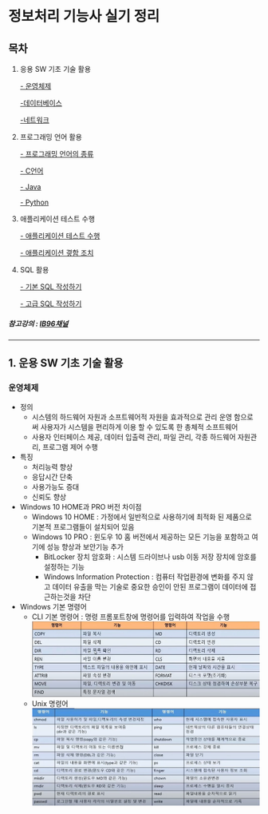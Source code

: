 # 정보처리 기능사 실기 정리

## 목차
1. 응용 SW 기초 기술 활용
   
      [- 운영체제](#운영체제)

      [-데이터베이스](#데이터베이스)

      [-네트워크](#네트워크)
2. 프로그래밍 언어 활용
   
   [- 프로그래밍 언어의 종류](#프로그밍-언어의-종류)
   
   [- C언어](#C언어)

   [- Java](#Java)

   [- Python](#Python)

3. 애플리케이션 테스트 수행
   
   [- 애플리케이션 테스트 수행](#애플리케이션-테스트-수행)

   [- 애플리케이션 곃함 조치](#애플리케이션-결함-조치)

4. SQL 활용
   
   [- 기본 SQL 작성하기](#기본-SQL-작성하기)

   [- 고급 SQL 작성하기](#고급-SQL-작성하기)

##### 참고강의 : [IB96채널](https://www.youtube.com/watch?v=M-2sfY5Cf3U&t=1396)
***
## 1. 운용 SW 기초 기술 활용
### 운영체제
- 정의 
  - 시스템의 하드웨어 자원과 소프트웨어적 자원을 효과적으로 관리 운영 함으로써 사용자가 시스템을 편리하게 이용 할 수 있도록 한 총체적 소프트웨어
  - 사용자 인터페이스 제공, 데이터 입출력 관리, 파일 관리, 각종 하드웨어 자원관리, 프로그램 제어 수행
- 특징
  - 처리능력 향상
  - 응답시간 단축
  - 사용가능도 증대 
  - 신뢰도 향상
- Windows 10 HOME과 PRO 버전 차이점
  - Windows 10 HOME : 가정에서 일반적으로 사용하기에 최적화 된 제품으로 기본적 프로그램들이 설치되어 있음
  - Windows 10 PRO : 윈도우 10 홈 버전에서 제공하는 모든 기능을 포함하고 여기에 성능 향상과 보안기능 추가
    - BitLocker 장치 암호화 : 시스템 드라이브나 usb 이동 저장 장치에 암호를 설정하는 기능
    - Windows Information Protection : 컴퓨터 작업환경에 변화를 주지 않고 데이터 유출을 막는 기술로 중요한 승인이 안된 프로그램이 데이터에 접근하는것을 차단
- Windows 기본 명령어
   - CLI 기본 명령어 : 명령 프롬포트창에 명령어를 입력하여 작업을 수행
![CLI명령어](/자격증/img/CLI.jpg)
  - Unix 명령어
![unix명령어](/자격증/img/unix.jpg)